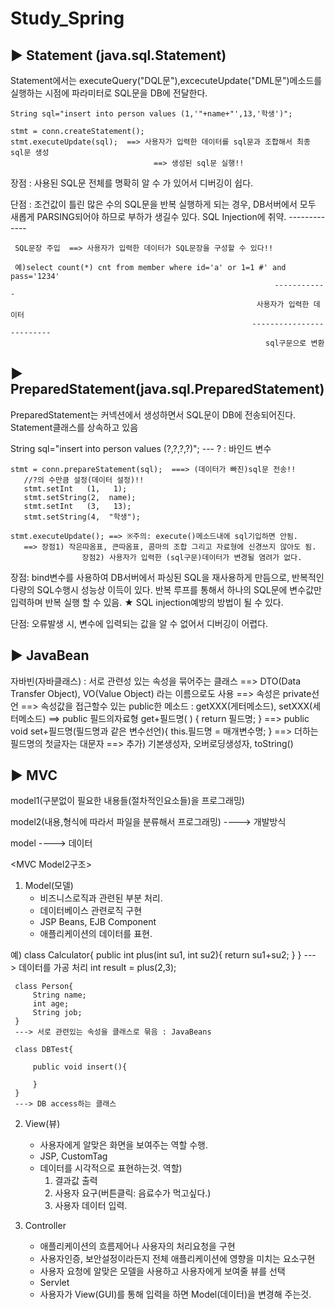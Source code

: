 # Study_Spring


▶ Statement (java.sql.Statement)
-----------------------------------------------------------------------
   Statement에서는 executeQuery("DQL문"),excecuteUpdate("DML문")메소드를 
     실행하는 시점에 파라미터로 SQL문을 DB에 전달한다.   
     
    String sql="insert into person values (1,'"+name+"',13,'학생')";
    
    stmt = conn.createStatement();
    stmt.executeUpdate(sql);  ==> 사용자가 입력한 데이터를 sql문과 조합해서 최종 sql문 생성
                                    ==> 생성된 sql문 실행!!
     
   
   장점 : 사용된 SQL문 전체를 명확히 알 수 가 있어서 디버깅이 쉽다.
   
   단점 : 조건값이 틀린 많은 수의 SQL문을 반복 실행하게 되는 경우, DB서버에서 모두 새롭게 
     PARSING되어야 하므로 부하가 생길수 있다.
     SQL Injection에 취약.
     -------------
     
     SQL문장 주입  ==> 사용자가 입력한 데이터가 SQL문장을 구성할 수 있다!!
     
     예)select count(*) cnt from member where id='a' or 1=1 #' and pass='1234'
                                                               ------------
                                                           사용자가 입력한 데이터
                                                          -------------------------
                                                             sql구문으로 변환          
                                                             



▶ PreparedStatement(java.sql.PreparedStatement)
-----------------------------------------------------------------------
  PreparedStatement는 커넥션에서 생성하면서 SQL문이 DB에 전송되어진다.
  Statement클래스를 상속하고 있음  
  
  String sql="insert into person values (?,?,?,?)";
                                         ---
                                         ? : 바인드 변수
                                         
    stmt = conn.prepareStatement(sql);  ===> (데이터가 빠진)sql문 전송!!
       //?의 수만큼 설정(데이터 설정)!!
       stmt.setInt   (1,   1);
       stmt.setString(2,  name);
       stmt.setInt   (3,   13);
       stmt.setString(4,  "학생");
       
    stmt.executeUpdate(); ==> ※주의: execute()메소드내에 sql기입하면 안됨.
       ==> 장점1) 작은따옴표, 큰따옴표, 콤마의 조합 그리고 자료형에 신경쓰지 않아도 됨.
                    장점2) 사용자가 입력한 (sql구문)데이터가 변경될 염려가 없다.
  
  
  
  장점: bind변수를 사용하여 DB서버에서 파싱된 SQL을 재사용하게 만듬으로, 
           반복적인 다량의 SQL수행시 성능상 이득이 있다.
           반복 루프를 통해서 하나의 SQL문에 변수값만 입력하며 반복 실행 할 수 있음.
         ★   SQL injection예방의 방법이 될 수 있다.     
 
  단점:
     오류발생 시, 변수에 입력되는 값을 알 수 없어서 디버깅이 어렵다.


▶ JavaBean
-----------------------------------------------------------------------
자바빈(자바클래스) : 서로 관련성 있는 속성을 묶어주는 클래스
 ==> DTO(Data Transfer Object),  VO(Value Object) 라는 이름으로도 사용
 ==> 속성은 private선언
 ==> 속성값을 접근할수 있는 public한 메소드 : getXXX(게터메소드),  setXXX(세터메소드)
         ==>  public 필드의자료형 get+필드명( ) {  return 필드명; }
         ==>  public void set+필드명(필드명과 같은 변수선언){ this.필드명 = 매개변수명; }
         ==>  더하는 필드명의 첫글자는 대문자
 ==> 추가) 기본생성자, 오버로딩생성자, toString()


▶ MVC
-----------------------------------------------------------------------
model1(구분없이 필요한 내용들(절차적인요소들)을 프로그래밍)

model2(내용,형식에 따라서 파일을 분류해서 프로그래밍)
----> 개발방식

model
----> 데이터

<MVC Model2구조>
1. Model(모델)
   - 비즈니스로직과 관련된 부분 처리.
   - 데이터베이스 관련로직 구현
   - JSP Beans, EJB Component
   - 애플리케이션의 데이터를 표현.
   
   
  예)
    class Calculator{
         public int plus(int su1, int su2){
             return su1+su2;
         }
     }
     ---> 데이터를 가공 처리
     int result = plus(2,3);
     
     class Person{
         String name;
         int age;
         String job;
     }
     ---> 서로 관련있는 속성을 클래스로 묶음 : JavaBeans
     
     class DBTest{
     
         public void insert(){
         
         }
     }
     ---> DB access하는 클래스
   

2. View(뷰)
   - 사용자에게 알맞은 화면을 보여주는 역할 수행.
   - JSP, CustomTag
   - 데이터를 시각적으로 표현하는것.
   역할)
     1. 결과값 출력
     2. 사용자 요구(버튼클릭: 음료수가 먹고싶다.)
     3. 사용자 데이터 입력.
   

3. Controller
   - 애플리케이션의 흐름제어나 사용자의 처리요청을 구현
   - 사용자인증, 보안설정이라든지
      전체 애플리케이션에 영향을 미치는 요소구현
   - 사용자 요청에 알맞은 모델을 사용하고 
      사용자에게 보여줄 뷰를 선택
   - Servlet
   - 사용자가 View(GUI)를 통해 입력을 하면 Model(데이터)을
      변경해 주는것.
     
     
     
 
 
 
 
     
